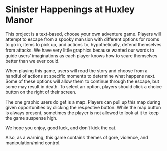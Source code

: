 # Sinister Happenings at Huxley Manor
This project is a text-based, choose your own adventure game. Players will attempt to escape from a spooky mansion with different options for rooms to go in, items to pick up, and actions to, hypothetically, defend themselves from attacks. We have very little graphics because wanted our words to guide users’ imaginations as each player knows how to scare themselves better than we ever could. 

When playing this game, users will read the story and choose from a handful of actions at specific moments to determine what happens next. Some of these options will allow them to continue through the escape, but some may result in death. To select an option, players should click a choice button on the right of their screen.

The one graphic users do get is a map. Players can pull up this map during given opportunities by clicking the respective button. While the map button is always present, sometimes the player is not allowed to look at it to keep the game suspense high.

We hope you enjoy, good luck, and don’t kick the cat.

Also, as a warning, this game contains themes of gore, violence, and manipulation/mind control.

